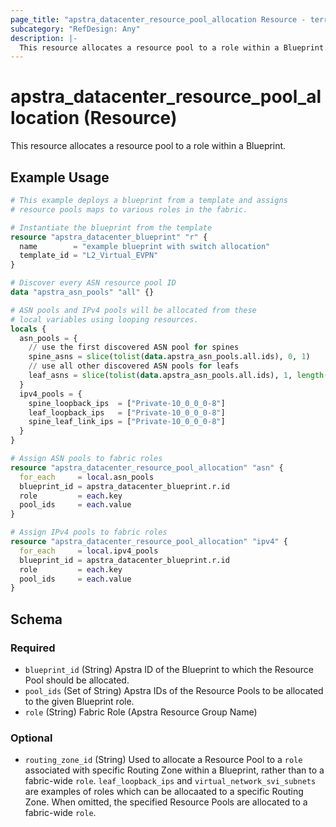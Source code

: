 ```yaml
---
page_title: "apstra_datacenter_resource_pool_allocation Resource - terraform-provider-apstra"
subcategory: "RefDesign: Any"
description: |-
  This resource allocates a resource pool to a role within a Blueprint.
---
```


# apstra_datacenter_resource_pool_allocation (Resource)

This resource allocates a resource pool to a role within a Blueprint.


## Example Usage

```terraform
# This example deploys a blueprint from a template and assigns
# resource pools maps to various roles in the fabric.

# Instantiate the blueprint from the template
resource "apstra_datacenter_blueprint" "r" {
  name        = "example blueprint with switch allocation"
  template_id = "L2_Virtual_EVPN"
}

# Discover every ASN resource pool ID
data "apstra_asn_pools" "all" {}

# ASN pools and IPv4 pools will be allocated from these
# local variables using looping resources.
locals {
  asn_pools = {
    // use the first discovered ASN pool for spines
    spine_asns = slice(tolist(data.apstra_asn_pools.all.ids), 0, 1)
    // use all other discovered ASN pools for leafs
    leaf_asns = slice(tolist(data.apstra_asn_pools.all.ids), 1, length(data.apstra_asn_pools.all.ids))
  }
  ipv4_pools = {
    spine_loopback_ips  = ["Private-10_0_0_0-8"]
    leaf_loopback_ips   = ["Private-10_0_0_0-8"]
    spine_leaf_link_ips = ["Private-10_0_0_0-8"]
  }
}

# Assign ASN pools to fabric roles
resource "apstra_datacenter_resource_pool_allocation" "asn" {
  for_each     = local.asn_pools
  blueprint_id = apstra_datacenter_blueprint.r.id
  role         = each.key
  pool_ids     = each.value
}

# Assign IPv4 pools to fabric roles
resource "apstra_datacenter_resource_pool_allocation" "ipv4" {
  for_each     = local.ipv4_pools
  blueprint_id = apstra_datacenter_blueprint.r.id
  role         = each.key
  pool_ids     = each.value
}
```

<!-- schema generated by tfplugindocs -->
## Schema

### Required

- `blueprint_id` (String) Apstra ID of the Blueprint to which the Resource Pool should be allocated.
- `pool_ids` (Set of String) Apstra IDs of the Resource Pools to be allocated to the given Blueprint role.
- `role` (String) Fabric Role (Apstra Resource Group Name)

### Optional

- `routing_zone_id` (String) Used to allocate a Resource Pool to a `role` associated with specific Routing Zone within a Blueprint, rather than to a fabric-wide `role`. `leaf_loopback_ips` and `virtual_network_svi_subnets` are examples of roles which can be allocaated to a specific Routing Zone. When omitted, the specified Resource Pools are allocated to a fabric-wide `role`.
